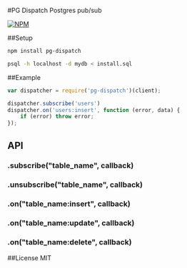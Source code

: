 #PG Dispatch
Postgres pub/sub

[![NPM](https://nodei.co/npm/pg-dispatch.png)](https://nodei.co/npm/pg-dispatch/)

##Setup
```bash
npm install pg-dispatch
```
```bash
psql -h localhost -d mydb < install.sql
```

##Example

```js
var dispatcher = require('pg-dispatch')(client);

dispatcher.subscribe('users')
dispatcher.on('users:insert', function (error, data) {
	if (error) throw error;	
});
```
## API
### .subscribe("table_name", callback)
### .unsubscribe("table_name", callback)
### .on("table_name:insert", callback)
### .on("table_name:update", callback)
### .on("table_name:delete", callback)

##License
MIT